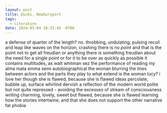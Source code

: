 ```yaml
---
layout: post
title: Ducks, Newburyport
tags:
  - literature
date: 2024-03-04 10:33:45 -0700
---
```


a defense of
quarter of the length? no.
throbbing, undulating, pulsing
recoil and leap
like waves on the horizon, crashing
there is no *point* and that is the point
not to get all freudian or anything
there is something freudian about the need for a single point or for it to be over as quickly as possible
it contains multitudes, as walt whitman sez
the performance of reading
my alma mata
emma
semi autobiographical
the woman blurring the lines between actors and the parts they play
to what extend is the woman lucy?
i love her though she is flawed, because she is flawed
ideas percolate, bubble up, surface
whirlind dervish
a reflection of the modern world
polite but not quite repressed - avoiding the excesses of stream of consciousness writing
charming, lovely, sweet but flawed, because she is flawed
learning how the stories intertwine, and that she does not support the other narrative
fat phobia

